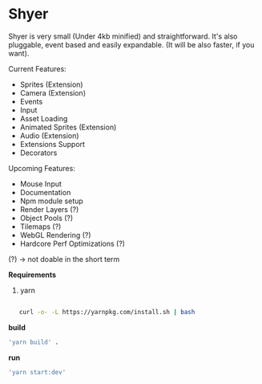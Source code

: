 # Shyer
Shyer is very small (Under 4kb minified) and straightforward. 
It's also pluggable, event based and easily expandable. (It will be also faster, if you want).

Current Features:
  - Sprites (Extension)
  - Camera (Extension)
  - Events
  - Input
  - Asset Loading
  - Animated Sprites (Extension)
  - Audio (Extension)
  - Extensions Support
  - Decorators

Upcoming Features:
  - Mouse Input
  - Documentation
  - Npm module setup
  - Render Layers (?)
  - Object Pools (?)
  - Tilemaps (?)
  - WebGL Rendering (?)
  - Hardcore Perf Optimizations (?)
  
(?) -> not doable in the short term

**Requirements**

1. yarn   
 ```bash

    curl -o- -L https://yarnpkg.com/install.sh | bash

  ```

**build** 
```bash
'yarn build' .  
```
**run** 
```bash
'yarn start:dev'
```
